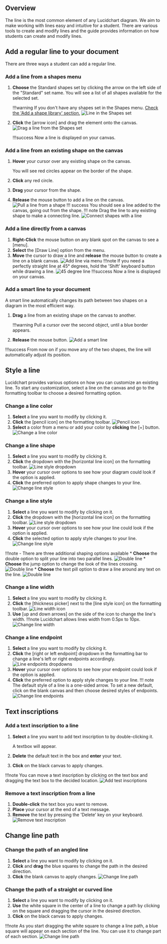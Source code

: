 ## Overview

The line is the most common element of any Lucidchart diagram. We aim to make working with lines easy
and intuitive for a student. There are various tools to create and modify lines
and the guide provides information on how students can create and modify lines.

## Add a regular line to your document

There are three ways a student can add a regular line.

### Add a line from a shapes menu

1. **Choose** the Standard shapes set by clicking the arrow on the left
side of the "Standard" set name. You will see a list of all shapes available for the selected set.

    !!!warning
        If you don't have any shapes set in the Shapes menu.
        [Check the 'Add a shape library' section.](./Olga_formatting_shapes.md#add_shape)
![Line in the Shapes set](./images/line_in_shapes_set.png)

2. **Click** the [arrow icon] and drag the element onto the canvas.
    ![Drag a line from the Shapes set](./images/drag_line_from_shapes_set.gif)

    !!!success
        Now a line is displayed on your canvas.

### Add a line from an existing shape on the canvas

1. **Hover** your cursor over any existing shape on the canvas.

    You will see red circles appear on the border of the shape.

2. **Click** any red circle.
3. **Drag** your cursor from the shape.
4. **Release** the mouse button to add a line on the canvas.
![Pull a line from a shape](./images/pull_line_from_a_shape.gif)
!!! success
    You should see a line added to the canvas, going out from the shape.
!!! note
    Drag the line to any existing shape to make a connecting line.
    ![Connect shapes with a line](./images/connect_shape_with_a_line.gif)

### Add a line directly from a canvas

1. **Right-Click** the mouse button on any blank spot on the canvas to see a [menu].
2. **Select** the [Draw Line] option from the menu.
3. **Move** the cursor to draw a line and **release** the mouse button to create a line on a blank canvas.
![Add line via menu](./images/add-line-via-menu.gif)
!!!note
    If you need a perfectly straight line at 45&deg; degrees, hold the 'Shift' keyboard button while drawing a line.
    ![45 degree line](./images/45-degree-line.gif)
!!!success
    Now a line is displayed on your canvas.

### Add a smart line to your document

A smart line automatically changes its path between two shapes on a diagram in the most efficient way.

1. **Drag** a line from an existing shape on the canvas to another.

    !!!warning
        Pull a cursor over the second object, until a blue border appears.

2. **Release** the mouse button.
![Add a smart line](./images/add-smart-line.gif)

!!!success
    From now on if you move any of the two shapes, the line will automatically adjust its position.

## Style a line

Lucidchart provides various options on how you can customize an existing line.
To start any customization, select a line on the canvas and go to the formatting toolbar to choose a desired
formatting option.

### Change a line color

1. **Select** a line you want to modify by clicking it.
2. **Click** the [pencil icon] on the formatting toolbar.
![Pencil icon](./images/pencil-icon.png)
3. **Select** a color from a menu or add your color by **clicking** the [+] button.
![Change a line color](./images/change-line-color.gif)

### Change a line shape

1. **Select** a line you want to modify by clicking it.
2. **Click** the dropdown with the [horizontal line icon] on the formatting toolbar.
![Line style dropdown](./images/line-style-dropdown.png)
3. **Hover** your cursor over options to see how your diagram could look if the option is applied.
4. **Click** the preferred option to apply shape changes to your line.
![Change line style](./images/change-line-shape.gif)

### Change a line style

1. **Select** a line you want to modify by clicking on it.
2. **Click** the dropdown with the [horizontal line icon] on the formatting toolbar.
![Line style dropdown](./images/line-style-dropdown.png)
3. **Hover** your cursor over options to see how your line could look if the option is applied.
4. **Click** the selected option to apply style changes to your line.
![Change line style](./images/change-line-style.gif)

!!!note 
    - There are three additional shaping options available
        * **Choose** the double option to split your line into two parallel lines.
        ![Double line](./images/double-line.png)
        * **Choose** the jump option to change the look of the lines crossing.
        ![Double line](./images/line-jump.png)
        * **Choose** the text pill option to draw a line around any text on the line.
        ![Double line](./images/text-pill.png)

### Change a line width

1. **Select** a line you want to modify by clicking it.
2. **Click** the [thickness picker] next to the [line style icon] on the formatting toolbar.
![Line width icon](./images/line-width-picker.png)
3. **Use** [up and down arrows] on the side of the icon to change the line's width.
!!!note
    Lucidchart allows lines width from 0.5px to 10px.
![Change line width](./images/change-line-width.gif)

### Change a line endpoint

1. **Select** a line you want to modify by clicking it.
2. **Click** the [right or left endpoint] dropdown in the formatting bar to change a line's left or right endpoints accordingly.
![Line endpoints dropdowns](./images/line-endpoints-dropdowns.png)
3. **Hover** your cursor over options to see how your endpoint could look if the option is applied.
4. **Click** the preferred option to apply style changes to your line.
!!! note
    The default style of a line is a one-sided arrow. To set a new default, click on the blank canvas and then choose desired styles of endpoints.
![Change line endpoints](./images/change-line-endpoints.gif)

## Text inscriptions

### Add a text inscription to a line

1. **Select** a line you want to add text inscription to by double-clicking it.

    A textbox will appear.

2. **Delete** the default text in the box and **enter** your text.
3. **Click** on the black canvas to apply changes.

!!!note
    You can move a text inscription by clicking on the text box and dragging the text box to the decided location.
![Add test inscriptions](./images/add-text-inscriptions.gif)

### Remove a text inscription from a line

1. **Double-click** the text box you want to remove.
2. **Place** your cursor at the end of a text message.
3. **Remove** the text by pressing the 'Delete' key on your keyboard.
![Remove text inscription](./images/remove-text-inscription.gif)


## Change line path
### Change the path of an angled line

1. **Select** a line you want to modify by clicking on it.
2. **Click** and **drag** the blue squares to change the path in the desired direction.
3. **Click** the blank canvas to apply changes.
![Change line path](./images/change-angled-line-path.gif)

### Change the path of a straight or curved line

1. **Select** a line you want to modify by clicking on it.
2. **Use** the white square in the center of a line to change a path by clicking on the square and dragging the cursor in the desired direction.
3. **Click** on the black canvas to apply changes.

!!!note
    As you start dragging the white square to change a line path, a blue square will appear on each section of the line.
    You can use it to change part of each section.
![Change line path](./images/change-line-path.gif)
